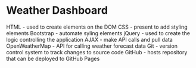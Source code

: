 # Weather Dashboard

HTML - used to create elements on the DOM
CSS - present to add styling elements
Bootstrap - automate syling elements
jQuery - used to create the logic controlling the application
AJAX - make API calls and pull data
OpenWeatherMap - API for calling weather forecast data
Git - version control system to track changes to source code
GitHub - hosts repository that can be deployed to GitHub Pages
